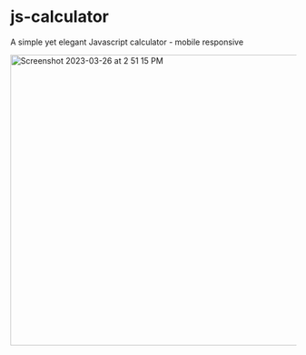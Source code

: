 # js-calculator
A simple yet elegant Javascript calculator - mobile responsive

<img width="511" alt="Screenshot 2023-03-26 at 2 51 15 PM" src="https://user-images.githubusercontent.com/59575502/227766552-aa9972e9-237a-4e57-ba2b-3efea47ee61d.png">
